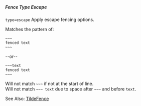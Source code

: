 ##### Fence Type Escape

`type=escape` Apply escape fencing options.  

Matches the pattern of:

````text
~~~
fenced text
~~~
````

--or--

````text
~~~text
fenced text
~~~
````

Will not match <code>&#126;&#126;&#126;</code> if not at the start of line.  
Will not match <code>&#126;&#126;&#126;   text</code> due to space after <code>&#126;&#126;&#126;</code> and before `text`.

See Also: [TildeFence](/classes/fences.tildefence.html)  